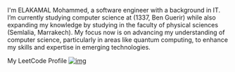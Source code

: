 I'm ELAKAMAL Mohammed, a software engineer with a background in IT. I’m currently studying computer science at (1337, Ben Guerir) while also expanding my knowledge by studying in the faculty of physical sciences (Semlalia, Marrakech). My focus now is on advancing my understanding of computer science, particularly in areas like quantum computing, to enhance my skills and expertise in emerging technologies.

My LeetCode Profile
[![img](https://leetcard.jacoblin.cool/moelkama?theme=dark&font=Changa)](https://leetcode.com/u/moelkama/)
